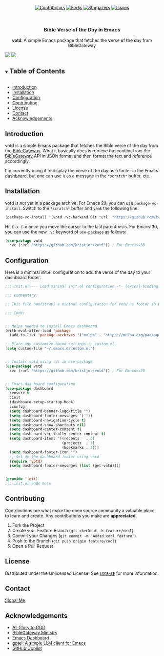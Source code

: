 <!-- PROJECT SHIELDS -->

<div align="center">
  
[![Contributors][contributors-shield]][contributors-url]
[![Forks][forks-shield]][forks-url]
[![Stargazers][stars-shield]][stars-url]
[![Issues][issues-shield]][issues-url]
  
</div>

<!-- PROJECT LOGO -->
<br />
<p align="center">
  <h3 align="center">Bible Verse of the Day in Emacs</h3>

  <p align="center">
    <b>votd</b>: A simple Emacs package that fetches the <b>v</b>erse <b>o</b>f <b>t</b>he <b>d</b>ay from BibleGateway
    <br />
  </p>
</p>

<img src="https://github.com/kristjoc/votd/blob/main/screenshots/dark.png?raw=true">

<img src="https://github.com/kristjoc/votd/blob/main/screenshots/light.png?raw=true">

<!-- TABLE OF CONTENTS -->
<details open="open">
  <summary><h2 style="display: inline-block">Table of Contents</h2></summary>
  <ul>
  <li><a href="#introduction">Introduction</a></li>
  <li><a href="#installation">Installation</a></li>
  <li><a href="#configuration">Configuration</a></li>
  <li><a href="#contributing">Contributing</a></li>
  <li><a href="#license">License</a></li>
  <li><a href="#contact">Contact</a></li>
  <li><a href="#acknowledgements">Acknowledgements</a></li>
  </ul>
</details>


<!-- INTRODUCTION -->
## Introduction

votd is a simple Emacs package that fetches the Bible verse of the day
from the [BibleGateway](https://www.biblegateway.com/).
What it basically does is retrieve the content from the [BibleGateway](https://www.biblegateway.com/votd/get/?format=json&version=KJV)
API in JSON format and then format the text and reference accordingly.  

I'm currently using it to display the verse of the day as a footer in the Emacs
[dashboard](https://github.com/emacs-dashboard/emacs-dashboard), but
one can use it as a message in the `*scratch*` buffer, etc.

<!-- INSTALLATION -->
## Installation

votd is not yet in a package archive. For Emacs 29, you can use
`package-vc-install`. Switch to the `*scratch*` buffer and `yank` the
following line:

``` commonlisp
(package-vc-install '(votd :vc-backend Git :url  "https://github.com/kristjoc/votd"))
```

Hit `C-x C-e` once you move the cursor to the last parenthesis. For Emacs 30, you can use the
new `:vc` keyword of `use-package` as follows:

``` commonlisp
(use-package votd
  :vc (:url "https://github.com/kristjoc/votd")) ; For Emacs>=30

```


<!-- CONFIGURATION -->
## Configuration

Here is a minimal init.el configuration to add the verse of the day to your dashboard footer:

``` commonlisp
;;; init.el --- Load minimal init.el configuration -*- lexical-binding: t -*-

;;; Commentary:

;; This file bootstraps a minimal configuration for votd as footer in Emacs dashboard.

;;; Code:


;; Melpa needed to install Emacs dashboard
(with-eval-after-load 'package
  (add-to-list 'package-archives '("melpa" . "https://melpa.org/packages/") t))

;; Place any customize-based settings in custom.el.
(setq custom-file "~/.emacs.d/custom.el")


;; Install votd using :vc in use-package
(use-package votd
  :vc (:url "https://github.com/kristjoc/votd")) ; For Emacs>=30


;; Emacs dashboard configuration
(use-package dashboard
  :ensure t
  :init
  (dashboard-setup-startup-hook)
  :config 
  (setq dashboard-banner-logo-title "")
  (setq dashboard-footer-messages '(""))
  (setq dashboard-navigation-cycle t)
  (setq dashboard-show-shortcuts nil)
  (setq dashboard-center-content t)
  (setq dashboard-vertically-center-content t)
  (setq dashboard-items '((recents   . 3)
                          (projects  . 3)
                          (bookmarks . 3)))
  (setq dashboard-footer-icon "")
  ;; Set up the dashboard footer using votd
  (require 'votd)
  (setq dashboard-footer-messages (list (get-votd))))


(provide 'init)
;;; init.el ends here
```


<!-- CONTRIBUTING -->
## Contributing

Contributions are what make the open source community a valuable place
to learn and create. Any contributions you make are **appreciated**.

1. Fork the Project
2. Create your Feature Branch (`git checkout -b feature/cool`)
3. Commit your Changes (`git commit -m 'Added cool feature'`)
4. Push to the Branch (`git push origin feature/cool`)
5. Open a Pull Request


<!-- LICENSE -->
## License

Distributed under the Unlicensed License. See
[`LICENSE`](https://github.com/kristjoc/votd/blob/main/LICENSE) for more information.


<!-- CONTACT -->
## Contact

[Signal Me](https://signal.me/#eu/7axcnRBeqe3T1fJ3aDXFqFUOU68-DiBzkLbU3U5kogZ1UR7N5YlH665PzEOJSxdD)


<!-- ACKNOWLEDGEMENTS -->
## Acknowledgements

* [All Glory to GOD](https://www.biblegateway.com/passage/?search=John%203%3A16&version=KJV)
* [BibleGateway Ministry](https://www.biblegateway.com/)
* [Emacs Dashboard](https://github.com/emacs-dashboard/emacs-dashboard)
* [gptel: A simple LLM client for Emacs](https://github.com/karthink/gptel)
* [GitHub Copilot](https://github.com/copilot)


<!-- MARKDOWN LINKS & IMAGES -->
<!-- https://www.markdownguide.org/basic-syntax/#reference-style-links -->
[contributors-shield]: https://img.shields.io/github/contributors/kristjoc/votd.svg?style=for-the-badge
[contributors-url]: https://github.com/kristoc/votd/graphs/contributors
[forks-shield]: https://img.shields.io/github/forks/kristjoc/votd.svg?style=for-the-badge
[forks-url]: https://github.com/kristjoc/votd/network/members
[stars-shield]: https://img.shields.io/github/stars/kristjoc/votd.svg?style=for-the-badge
[stars-url]: https://github.com/kristjoc/votd/stargazers
[issues-shield]: https://img.shields.io/github/issues/kristjoc/votd.svg?style=for-the-badge
[issues-url]: https://github.com/kristjoc/votd/issues
